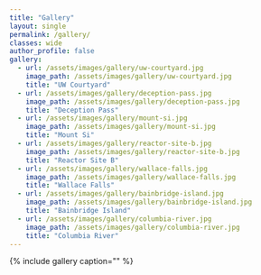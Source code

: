 ```yaml
---
title: "Gallery"
layout: single
permalink: /gallery/
classes: wide
author_profile: false
gallery:
  - url: /assets/images/gallery/uw-courtyard.jpg
    image_path: /assets/images/gallery/uw-courtyard.jpg
    title: "UW Courtyard"
  - url: /assets/images/gallery/deception-pass.jpg
    image_path: /assets/images/gallery/deception-pass.jpg
    title: "Deception Pass"
  - url: /assets/images/gallery/mount-si.jpg
    image_path: /assets/images/gallery/mount-si.jpg
    title: "Mount Si"
  - url: /assets/images/gallery/reactor-site-b.jpg
    image_path: /assets/images/gallery/reactor-site-b.jpg
    title: "Reactor Site B"
  - url: /assets/images/gallery/wallace-falls.jpg
    image_path: /assets/images/gallery/wallace-falls.jpg
    title: "Wallace Falls"
  - url: /assets/images/gallery/bainbridge-island.jpg
    image_path: /assets/images/gallery/bainbridge-island.jpg
    title: "Bainbridge Island"
  - url: /assets/images/gallery/columbia-river.jpg
    image_path: /assets/images/gallery/columbia-river.jpg
    title: "Columbia River"
---
```


{% include gallery caption="" %}

